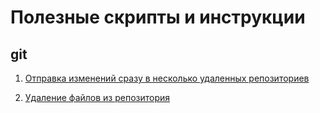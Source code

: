 # Полезные скрипты и инструкции

## git

1. [Отправка изменений сразу в несколько удаленных репозиториев](./_git/multi-repository.md)

2. [Удаление файлов из репозитория](./_git/remove.md)